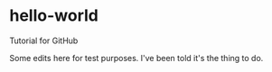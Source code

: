 # hello-world
Tutorial for GitHub

Some edits here for test purposes. 
I've been told it's the thing to do.

